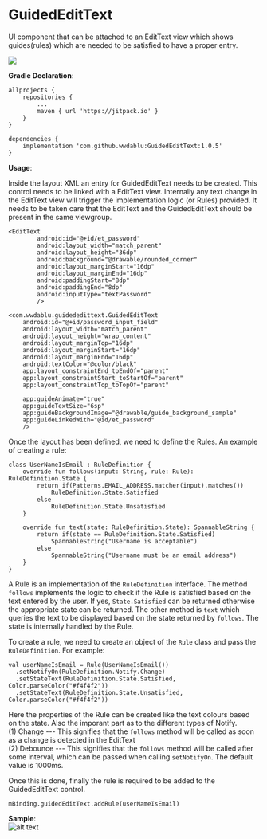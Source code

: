 # GuidedEditText
UI component that can be attached to an EditText view which shows guides(rules) which are needed to be satisfied to have a proper entry.  
  
[![](https://jitpack.io/v/wwdablu/GuidedEditText.svg)](https://jitpack.io/#wwdablu/GuidedEditText)  
  
**__Gradle Declaration__**:  
```
allprojects {
    repositories {
        ...
        maven { url 'https://jitpack.io' }
    }
}

dependencies {
    implementation 'com.github.wwdablu:GuidedEditText:1.0.5'
}
```

**__Usage__**:  

Inside the layout XML an entry for GuidedEditText needs to be created. This control needs to be linked with a EditText view. Internally any text change in the EditText view will trigger the implementation logic (or Rules) provided. It needs to be taken care that the EditText and the GuidedEditText should be present in the same viewgroup.  

```
<EditText
        android:id="@+id/et_password"
        android:layout_width="match_parent"
        android:layout_height="36dp"
        android:background="@drawable/rounded_corner"
        android:layout_marginStart="16dp"
        android:layout_marginEnd="16dp"
        android:paddingStart="8dp"
        android:paddingEnd="8dp"
        android:inputType="textPassword"
        />

<com.wwdablu.guidededittext.GuidedEditText
    android:id="@+id/password_input_field"
    android:layout_width="match_parent"
    android:layout_height="wrap_content"
    android:layout_marginTop="16dp"
    android:layout_marginStart="16dp"
    android:layout_marginEnd="16dp"
    android:textColor="@color/black"
    app:layout_constraintEnd_toEndOf="parent"
    app:layout_constraintStart_toStartOf="parent"
    app:layout_constraintTop_toTopOf="parent"

    app:guideAnimate="true"
    app:guideTextSize="6sp"
    app:guideBackgroundImage="@drawable/guide_background_sample"
    app:guideLinkedWith="@id/et_password"
    />
```  
Once the layout has been defined, we need to define the Rules. An example of creating a rule:  
```
class UserNameIsEmail : RuleDefinition {
    override fun follows(input: String, rule: Rule): RuleDefinition.State {
        return if(Patterns.EMAIL_ADDRESS.matcher(input).matches())
            RuleDefinition.State.Satisfied
        else
            RuleDefinition.State.Unsatisfied
    }

    override fun text(state: RuleDefinition.State): SpannableString {
        return if(state == RuleDefinition.State.Satisfied)
            SpannableString("Username is acceptable")
        else
            SpannableString("Username must be an email address")
    }
}
```  
A Rule is an implementation of the ```RuleDefinition``` interface. The method ```follows``` implements the logic to check if the Rule is satisfied based on the text entered by the user. If yes, ```State.Satisfied``` can be returned otherwise the appropriate state can be returned. The other method is ```text``` which queries the text to be displayed based on the state returned by ```follows```. The state is internally handled by the Rule.  
  
To create a rule, we need to create an object of the ```Rule``` class and pass the ```RuleDefinition```. For example:  
```
val userNameIsEmail = Rule(UserNameIsEmail())
  .setNotifyOn(RuleDefinition.Notify.Change)
  .setStateText(RuleDefinition.State.Satisfied, Color.parseColor("#f4f4f2"))
  .setStateText(RuleDefinition.State.Unsatisfied, Color.parseColor("#f4f4f2"))
```  
Here the properties of the Rule can be created like the text colours based on the state. Also the imporant part as to the different types of Notify.  
(1) Change --- This signifies that the ```follows``` method will be called as soon as a change is detected in the EditText  
(2) Debounce --- This signifies that the ```follows``` method will be called after some interval, which can be passed when calling ```setNotifyOn```. The default value is 1000ms.  
  
Once this is done, finally the rule is required to be added to the GuidedEditText control.  
```
mBinding.guidedEditText.addRule(userNameIsEmail)
```  

**__Sample__**:  
![alt text](https://github.com/wwdablu/GuidedEditText/blob/master/sample/guidededitext_sample.gif)
